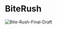 # BiteRush
![Bite-Rush-Final-Draft](https://github.com/user-attachments/assets/9b0a8ba4-0962-49cb-b3eb-b3870f6f0cff)
